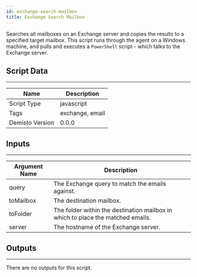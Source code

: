 ```yaml
---
id: exchange-search-mailbox
title: Exchange Search Mailbox
---
```



Searches all mailboxes on an Exchange server and copies the results to a specified target mailbox. This script runs through the agent on a Windows machine, and pulls and executes a `PowerShell` script - which talks to the Exchange server.

## Script Data
---

| **Name** | **Description** |
| --- | --- |
| Script Type | javascript |
| Tags | exchange, email |
| Demisto Version | 0.0.0 |

## Inputs
---

| **Argument Name** | **Description** |
| --- | --- |
| query | The Exchange query to match the emails against. |
| toMailbox | The destination mailbox. |
| toFolder | The folder within the destination mailbox in which to place the matched emails. |
| server | The hostname of the Exchange server. |

## Outputs
---
There are no outputs for this script.
